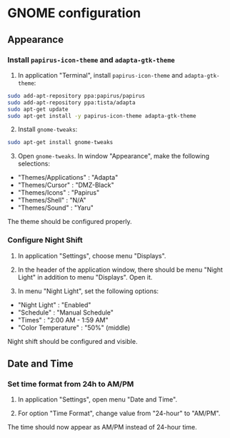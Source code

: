 # GNOME configuration

## Appearance

### Install `papirus-icon-theme` and `adapta-gtk-theme`

1. In application "Terminal", install `papirus-icon-theme` and `adapta-gtk-theme`:

```bash
sudo add-apt-repository ppa:papirus/papirus
sudo add-apt-repository ppa:tista/adapta
sudo apt-get update
sudo apt-get install -y papirus-icon-theme adapta-gtk-theme
```

2. Install `gnome-tweaks`:

```bash
sudo apt-get install gnome-tweaks
```

3. Open `gnome-tweaks`. In window "Appearance", make the following selections:

- "Themes/Applications" : "Adapta"
- "Themes/Cursor" : "DMZ-Black"
- "Themes/Icons" : "Papirus"
- "Themes/Shell" : "N/A"
- "Themes/Sound" : "Yaru"

The theme should be configured properly.

### Configure Night Shift

1. In application "Settings", choose menu "Displays".

2. In the header of the application window, there should be menu "Night Light"
   in addition to menu "Displays". Open it.

3. In menu "Night Light", set the following options:

- "Night Light" : "Enabled"
- "Schedule" : "Manual Schedule"
- "Times" : "2:00 AM - 1:59 AM"
- "Color Temperature" : "50%" (middle)

Night shift should be configured and visible.

## Date and Time

### Set time format from 24h to AM/PM

1. In application "Settings", open menu "Date and Time".

2. For option "Time Format", change value from "24-hour" to "AM/PM".

The time should now appear as AM/PM instead of 24-hour time.
